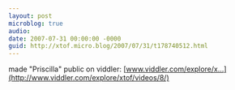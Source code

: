 ```yaml
---
layout: post
microblog: true
audio: 
date: 2007-07-31 00:00:00 -0000
guid: http://xtof.micro.blog/2007/07/31/t178740512.html
---
```

made "Priscilla" public on viddler: [www.viddler.com/explore/x...](http://www.viddler.com/explore/xtof/videos/8/)
